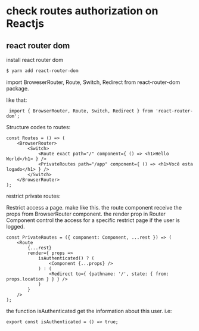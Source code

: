 # check routes authorization on Reactjs

## react router dom
install react router dom  
```bash
$ yarn add react-router-dom
```

 import BroweserRouter, Route, Switch, Redirect from react-router-dom package.

 like that:  
```
 import { BrowserRouter, Route, Switch, Redirect } from 'react-router-dom';
```

 Structure codes to routes:  
```
const Routes = () => (
    <BrowserRouter>
        <Switch>
            <Route exact path="/" component={ () => <h1>Hello World</h1> } />
            <PrivateRoutes path="/app" component={ () => <h1>Você esta logado</h1> } />
        </Switch>
    </BrowserRouter>
);
```

restrict private routes:

Restrict access a page. make like this.
the route component receive the props from BrowserRouter component.
the render prop in Router Component control the access for a specific restrict page if the user is logged.  
```
const PrivateRoutes = ({ component: Component, ...rest }) => (
    <Route 
        {...rest}
        render={ props => 
            isAuthenticated() ? (
                <Component {...props} />
            ) : (
                <Redirect to={ {pathname: '/', state: { from: props.location } } } />
            )           
        } 
    />
);
```

the function isAuthenticated get the information about this user.
i.e:  
```
export const isAuthenticated = () => true;
```
